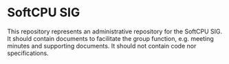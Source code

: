 
# SoftCPU SIG

This repository represents an administrative repository for the SoftCPU SIG.  
It should contain documents to facilitate the group function, e.g. meeting minutes and supporting documents.
It should not contain code nor specifications.

